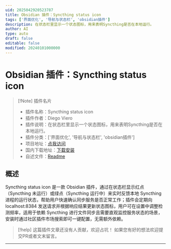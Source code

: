 ```yaml
---
uid: 2025042920523787
title: Obsidian 插件：Syncthing status icon
tags: ['界面优化', '导航与状态栏', 'obsidian插件']
description: 在状态栏里显示一个状态图标，用来表明Syncthing是否在本地运行。
author: AI
type: auto
draft: false
editable: false
modified: 20240101000000
---
```


# Obsidian 插件：Syncthing status icon

> [!Note] 插件名片
> - 插件名称：Syncthing status icon
> - 插件作者：Diego Viero
> - 插件说明：在状态栏里显示一个状态图标，用来表明Syncthing是否在本地运行。
> - 插件分类：['界面优化', '导航与状态栏', 'obsidian插件']
> - 项目地址：[点我访问](https://github.com/Diego-Viero/Syncthing-status-icon-Obsidian-plugin)
> - 国内下载地址：[下载安装](https://pkmer.cn/products/plugin/pluginMarket/?syncthing-status-icon)
> - 自述文件：[Readme](https://ghproxy.net/https://raw.githubusercontent.com/Diego-Viero/Syncthing-status-icon-Obsidian-plugin/main/README.md)



## 概述

Syncthing status icon 是一款 Obsidian 插件，通过在状态栏显示红点（Syncthing 未运行）或绿点（Syncthing 运行中）来实时反馈本地 Syncthing 进程的运行状态，帮助用户快速确认同步服务是否正常工作；插件会定期向 localhost:8384 发送请求并根据响应结果更新状态图标，用户可在设置中调整检测频率，适用于依赖 Syncthing 进行文件同步且需要直观监控服务状态的场景，安装时通过社区插件市场搜索即可一键配置，无需额外依赖。


> [!help] 
> 这篇插件文章还没有人贡献，欢迎占坑！
> 如果您有好的想法欢迎提交PR或者文末留言。
> 

---



